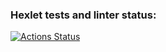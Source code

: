 ### Hexlet tests and linter status:
[![Actions Status](https://github.com/damirz95/java-project-99/actions/workflows/hexlet-check.yml/badge.svg)](https://github.com/damirz95/java-project-99/actions)